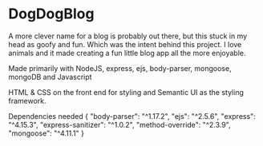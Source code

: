 # DogDogBlog

A more clever name for a blog is probably out there, but this stuck in my head as goofy and fun. Which was the intent behind this project. I love animals and it made creating a fun little blog app all the more enjoyable.

Made primarily with NodeJS, express, ejs, body-parser, mongoose, mongoDB and Javascript

HTML & CSS on the front end for styling and Semantic UI as the styling framework.

Dependencies needed {
    "body-parser": "^1.17.2",
    "ejs": "^2.5.6",
    "express": "^4.15.3",
    "express-sanitizer": "^1.0.2",
    "method-override": "^2.3.9",
    "mongoose": "^4.11.1"
  }
